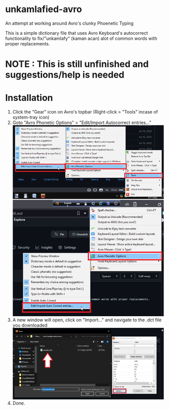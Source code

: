 # unkamlafied-avro
An attempt at working around Avro's clunky Phoenetic Typing

This is a simple dictionary file that uses Avro Keyboard's autocorrect functionality to fix/"unkamlafy" (kaman acan) alot of common words with proper replacements.

# NOTE : This is still unfinished and suggestions/help is needed

# Installation

1. Click the "Gear" icon on Avro's topbar (Right-click > "Tools" incase of system-tray icon)
2. Goto "Avro Phonetic Options" > "Edit/Import Autocorrect entries..."
![system tray](https://github.com/f4m4z/unkamlafied-avro/blob/main/Readme%20Guide/1.png?raw=true)
![topbar](https://github.com/f4m4z/unkamlafied-avro/blob/main/Readme%20Guide/2.png?raw=true)
3. A new window will open, click on "Import..." and navigate to the .dct file you downloaded
![alt text](https://github.com/f4m4z/unkamlafied-avro/blob/main/Readme%20Guide/3.png?raw=true)
4. Done. 
